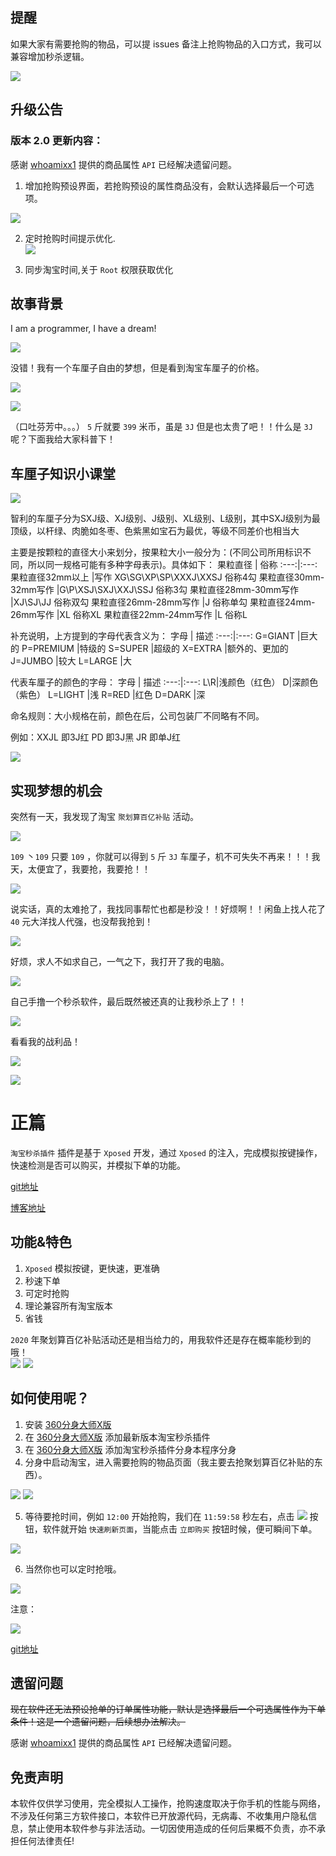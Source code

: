 ## 提醒
如果大家有需要抢购的物品，可以提 issues 备注上抢购物品的入口方式，我可以兼容增加秒杀逻辑。  

![](http://p0.qhimg.com/t01be2a3ce3171dde59.gif)

## 升级公告
### 版本 2.0 更新内容：
感谢 [whoamixx1](https://github.com/whoamixx1) 提供的商品属性 `API` 已经解决遗留问题。
1. 增加抢购预设界面，若抢购预设的属性商品没有，会默认选择最后一个可选项。

![](http://p0.qhimg.com/t01fe8e3afe72f11701.png)

2. 定时抢购时间提示优化.  
![](http://p0.qhimg.com/t01fa03a1dce6e66abd.png)  

3. 同步淘宝时间,关于 `Root` 权限获取优化

## 故事背景
I am a programmer, I have a dream!  

![](https://i04piccdn.sogoucdn.com/8b682d508954cba0)

没错！我有一个车厘子自由的梦想，但是看到淘宝车厘子的价格。  

![](http://p0.qhimg.com/t014813f5f5625301c4.jpg)  

![](https://i03piccdn.sogoucdn.com/410fa501bb98ea69)  

（口吐芬芳中。。。） `5` 斤就要 `399` 米币，虽是 `3J` 但是也太贵了吧！！什么是 `3J` 呢？下面我给大家科普下！    

## 车厘子知识小课堂
![](http://p0.qhimg.com/t01f48b938cc0a27b01.jpg)  

智利的车厘子分为SXJ级、XJ级别、J级别、XL级别、L级别，其中SXJ级别为最顶级，以杆绿、肉脆如冬枣、色紫黑如宝石为最优，等级不同差价也相当大

主要是按颗粒的直径大小来划分，按果粒大小一般分为：(不同公司所用标识不同，所以同一规格可能有多种字母表示)。具体如下：
果粒直径 | 俗称
:---:|:---:
果粒直径32mm以上 |写作 XG\SG\XP\SP\XXXJ\XXSJ 俗称4勾
果粒直径30mm-32mm写作 |G\P\XSJ\SXJ\XXJ\SSJ 俗称3勾
果粒直径28mm-30mm写作 |XJ\SJ\JJ 俗称双勾
果粒直径26mm-28mm写作 |J 俗称单勾
果粒直径24mm-26mm写作 |XL 俗称XL
果粒直径22mm-24mm写作 |L 俗称L

补充说明，上方提到的字母代表含义为：
字母 | 描述
:---:|:---:
G=GIANT |巨大的
P=PREMIUM |特级的
S=SUPER |超级的
X=EXTRA |额外的、更加的
J=JUMBO |较大
L=LARGE |大

代表车厘子的颜色的字母：
字母 | 描述
:---:|:---:
L\R|浅颜色（红色）
D|深颜色（紫色）
L=LIGHT |浅
R=RED |红色
D=DARK |深

命名规则：大小规格在前，颜色在后，公司包装厂不同略有不同。

例如：XXJL 即3J红
PD 即3J黑
JR 即单J红

![](http://p0.qhimg.com/t01f3708c9d7a7e116b.gif)

## 实现梦想的机会
突然有一天，我发现了淘宝 `聚划算百亿补贴` 活动。  

![](http://p0.qhimg.com/t014f57f27ea3e81e45.jpg)

`109` 丶`109` 只要 `109` ，你就可以得到 `5` 斤 `3J` 车厘子，机不可失失不再来！！！我天，太便宜了，我要抢，我要抢！！  

![](http://p0.qhimg.com/t016462c2901440fab8.jpg)  

说实话，真的太难抢了，我找同事帮忙也都是秒没！！好烦啊！！闲鱼上找人花了 `40` 元大洋找人代强，也没帮我抢到！  

![](http://p0.qhimg.com/t019cd4999b49ddd5a8.jpg)  

好烦，求人不如求自己，一气之下，我打开了我的电脑。  

![](http://p0.qhimg.com/t012b81f037bb7959fd.jpg)  

自己手撸一个秒杀软件，最后既然被还真的让我秒杀上了！！  

![](http://p0.qhimg.com/t01691f9d514dddafc0.jpg)  

看看我的战利品！

![](http://p0.qhimg.com/t014fa1030649bbcfbb.jpg)  

![](http://p0.qhimg.com/t01ff128de344de25e2.jpg)

# 正篇
`淘宝秒杀插件` 插件是基于 `Xposed` 开发，通过 `Xposed` 的注入，完成模拟按键操作，快速检测是否可以购买，并模拟下单的功能。  

[git地址](https://github.com/makeloveandroid/TaoBaoTool)  

[博客地址](https://www.wenyingzhi.com/mu-lu-5/feng-mian-2)

## 功能&特色
1. `Xposed` 模拟按键，更快速，更准确
2. 秒速下单
3. 可定时抢购
4. 理论兼容所有淘宝版本
5. 省钱

`2020` 年聚划算百亿补贴活动还是相当给力的，用我软件还是存在概率能秒到的哦！  
![](http://p0.qhimg.com/t01aa1ac4fd70ef092e.jpg)
![](http://p0.qhimg.com/t01d66ee731d8f1562e.jpg)


## 如何使用呢？
1. 安装 [360分身大师X版](https://a.app.qq.com/o/simple.jsp?pkgname=com.qihoo.magic.xposed)
2. 在 [360分身大师X版](https://a.app.qq.com/o/simple.jsp?pkgname=com.qihoo.magic.xposed) 添加最新版本淘宝秒杀插件
3. 在 [360分身大师X版](https://a.app.qq.com/o/simple.jsp?pkgname=com.qihoo.magic.xposed) 添加淘宝秒杀插件分身本程序分身
4. 分身中启动淘宝，进入需要抢购的物品页面（我主要去抢聚划算百亿补贴的东西）。  

![](http://p0.qhimg.com/t01af9a7b4a76f9a26c.jpg)
![](http://p0.qhimg.com/t01e848646ffcec98b7.png)  

5. 等待要抢时间，例如 `12:00` 开始抢购，我们在 `11:59:58` 秒左右，点击 ![](http://p0.qhimg.com/t017d47fa8ca6650b06.png) 按钮，软件就开始 `快速刷新页面`，当能点击 `立即购买` 按钮时候，便可瞬间下单。  

![](http://p0.qhimg.com/t01b474f896ca3b8cfd.gif)

6. 当然你也可以定时抢哦。  

![](http://p0.qhimg.com/t016dc10108b1a52473.png)

注意：  

![](http://p0.qhimg.com/t01be2a3ce3171dde59.gif)

[git地址](https://github.com/makeloveandroid/TaoBaoTool)  

## 遗留问题
~~现在软件还无法预设抢单的订单属性功能，默认是选择最后一个可选属性作为下单条件！这是一个遗留问题，后续想办法解决。~~

感谢 [whoamixx1](https://github.com/whoamixx1) 提供的商品属性 `API` 已经解决遗留问题。

## 免责声明
本软件仅供学习使用，完全模拟人工操作，抢购速度取决于你手机的性能与网络，不涉及任何第三方软件接口，本软件已开放源代码，无病毒、不收集用户隐私信息，禁止使用本软件参与非法活动。一切因使用造成的任何后果概不负责，亦不承担任何法律责任!
